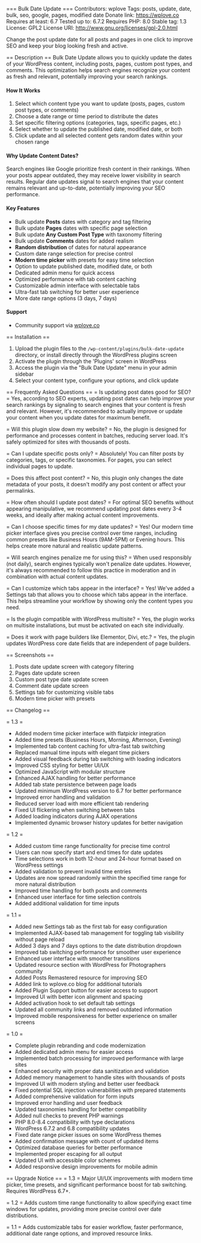 === Bulk Date Update ===
Contributors: wplove
Tags: posts, update, date, bulk, seo, google, pages, modified date
Donate link: https://wplove.co
Requires at least: 6.7
Tested up to: 6.7.2
Requires PHP: 8.0
Stable tag: 1.3
License: GPL2
License URI: http://www.gnu.org/licenses/gpl-2.0.html

Change the post update date for all posts and pages in one click to improve SEO and keep your blog looking fresh and active.

== Description ==
Bulk Date Update allows you to quickly update the dates of your WordPress content, including posts, pages, custom post types, and comments. This optimization helps search engines recognize your content as fresh and relevant, potentially improving your search rankings.

#### How It Works
1. Select which content type you want to update (posts, pages, custom post types, or comments)
2. Choose a date range or time period to distribute the dates
3. Set specific filtering options (categories, tags, specific pages, etc.)
4. Select whether to update the published date, modified date, or both
5. Click update and all selected content gets random dates within your chosen range

#### Why Update Content Dates?
Search engines like Google prioritize fresh content in their rankings. When your posts appear outdated, they may receive lower visibility in search results. Regular date updates signal to search engines that your content remains relevant and up-to-date, potentially improving your SEO performance.

#### Key Features
* Bulk update **Posts** dates with category and tag filtering
* Bulk update **Pages** dates with specific page selection
* Bulk update **Any Custom Post Type** with taxonomy filtering 
* Bulk update **Comments** dates for added realism
* **Random distribution** of dates for natural appearance
* Custom date range selection for precise control
* **Modern time picker** with presets for easy time selection
* Option to update published date, modified date, or both
* Dedicated admin menu for quick access
* Optimized performance with tab content caching
* Customizable admin interface with selectable tabs
* Ultra-fast tab switching for better user experience
* More date range options (3 days, 7 days)

#### Support
* Community support via [wplove.co](https://wplove.co/community/space/plugins-themes/home)

== Installation ==
1. Upload the plugin files to the `/wp-content/plugins/bulk-date-update` directory, or install directly through the WordPress plugins screen
2. Activate the plugin through the 'Plugins' screen in WordPress
3. Access the plugin via the "Bulk Date Update" menu in your admin sidebar
4. Select your content type, configure your options, and click update

== Frequently Asked Questions ==
= Is updating post dates good for SEO? =
Yes, according to SEO experts, updating post dates can help improve your search rankings by signaling to search engines that your content is fresh and relevant. However, it's recommended to actually improve or update your content when you update dates for maximum benefit.

= Will this plugin slow down my website? =
No, the plugin is designed for performance and processes content in batches, reducing server load. It's safely optimized for sites with thousands of posts.

= Can I update specific posts only? =
Absolutely! You can filter posts by categories, tags, or specific taxonomies. For pages, you can select individual pages to update.

= Does this affect post content? =
No, this plugin only changes the date metadata of your posts, it doesn't modify any post content or affect your permalinks.

= How often should I update post dates? =
For optimal SEO benefits without appearing manipulative, we recommend updating post dates every 3-4 weeks, and ideally after making actual content improvements.

= Can I choose specific times for my date updates? =
Yes! Our modern time picker interface gives you precise control over time ranges, including common presets like Business Hours (9AM-5PM) or Evening hours. This helps create more natural and realistic update patterns.

= Will search engines penalize me for using this? =
When used responsibly (not daily), search engines typically won't penalize date updates. However, it's always recommended to follow this practice in moderation and in combination with actual content updates.

= Can I customize which tabs appear in the interface? =
Yes! We've added a Settings tab that allows you to choose which tabs appear in the interface. This helps streamline your workflow by showing only the content types you need.

= Is the plugin compatible with WordPress multisite? =
Yes, the plugin works on multisite installations, but must be activated on each site individually.

= Does it work with page builders like Elementor, Divi, etc.? =
Yes, the plugin updates WordPress core date fields that are independent of page builders.

== Screenshots ==
1. Posts date update screen with category filtering
2. Pages date update screen
3. Custom post type date update screen
4. Comment date update screen
5. Settings tab for customizing visible tabs
6. Modern time picker with presets

== Changelog ==

= 1.3 =
* Added modern time picker interface with flatpickr integration
* Added time presets (Business Hours, Morning, Afternoon, Evening)
* Implemented tab content caching for ultra-fast tab switching
* Replaced manual time inputs with elegant time pickers
* Added visual feedback during tab switching with loading indicators
* Improved CSS styling for better UI/UX
* Optimized JavaScript with modular structure
* Enhanced AJAX handling for better performance
* Added tab state persistence between page loads
* Updated minimum WordPress version to 6.7 for better performance
* Improved error handling and validation
* Reduced server load with more efficient tab rendering
* Fixed UI flickering when switching between tabs
* Added loading indicators during AJAX operations
* Implemented dynamic browser history updates for better navigation

= 1.2 =
* Added custom time range functionality for precise time control
* Users can now specify start and end times for date updates
* Time selections work in both 12-hour and 24-hour format based on WordPress settings
* Added validation to prevent invalid time entries
* Updates are now spread randomly within the specified time range for more natural distribution
* Improved time handling for both posts and comments
* Enhanced user interface for time selection controls
* Added additional validation for time inputs

= 1.1 =
* Added new Settings tab as the first tab for easy configuration
* Implemented AJAX-based tab management for toggling tab visibility without page reload
* Added 3 days and 7 days options to the date distribution dropdown
* Improved tab switching performance for smoother user experience
* Enhanced user interface with smoother transitions
* Updated resource section with WordPress for Photographers community
* Added Posts Remastered resource for improving SEO
* Added link to wplove.co blog for additional tutorials
* Added Plugin Support button for easier access to support
* Improved UI with better icon alignment and spacing
* Added activation hook to set default tab settings
* Updated all community links and removed outdated information
* Improved mobile responsiveness for better experience on smaller screens

= 1.0 =
* Complete plugin rebranding and code modernization
* Added dedicated admin menu for easier access
* Implemented batch processing for improved performance with large sites
* Enhanced security with proper data sanitization and validation
* Added memory management to handle sites with thousands of posts
* Improved UI with modern styling and better user feedback
* Fixed potential SQL injection vulnerabilities with prepared statements
* Added comprehensive validation for form inputs
* Improved error handling and user feedback
* Updated taxonomies handling for better compatibility
* Added null checks to prevent PHP warnings
* PHP 8.0-8.4 compatibility with type declarations
* WordPress 6.7.2 and 6.8 compatibility updates
* Fixed date range picker issues on some WordPress themes
* Added confirmation message with count of updated items
* Optimized database queries for better performance
* Implemented proper escaping for all output
* Updated UI with accessible color schemes
* Added responsive design improvements for mobile admin

== Upgrade Notice ==
= 1.3 =
Major UI/UX improvements with modern time picker, time presets, and significant performance boost for tab switching. Requires WordPress 6.7+.

= 1.2 =
Adds custom time range functionality to allow specifying exact time windows for updates, providing more precise control over date distributions.

= 1.1 =
Adds customizable tabs for easier workflow, faster performance, additional date range options, and improved resource links.
